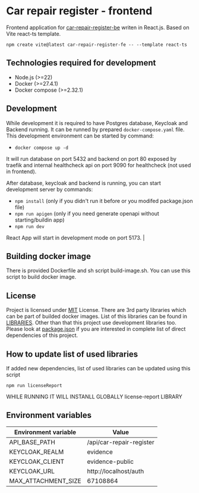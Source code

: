 # Car repair register - frontend

Frontend application for [car-repair-register-be](https://github.com/tope-sk/car-repair-register-fe) writen in React.js. Based on Vite react-ts template.

`npm create vite@latest car-repair-register-fe -- --template react-ts`

## Technologies required for development

- Node.js (>=22)
- Docker (>=27.4.1)
- Docker compose (>=2.32.1)

## Development

While development it is required to have Postgres database, Keycloak and Backend running. It can be runned by prepared `docker-compose.yaml` file. This development environment can be started by command:

- `docker compose up -d`

It will run database on port 5432 and backend on port 80 exposed by traefik and internal healthcheck api on port 9090 for healthcheck (not used in frontend).

After database, keycloak and backend is running, you can start development server by commands:

- `npm install` (only if you didn't run it before or you modifed package.json file)
- `npm run apigen` (only if you need generate openapi without starting/buildin app)
- `npm run dev`

React App will start in development mode on port 5173. |

## Building docker image

There is provided Dockerfile and sh script build-image.sh. You can use this script to build docker image.

## License

Project is licensed under [MIT](./LICENSE.txt) License. There are 3rd party libraries which can be part of builded docker images. List of this libraries can be found in [LIBRARIES](./LIBRARIES). Other than that this project use development libraries too. Please look at [package.json](./package.json) if you are interested in complete list of direct dependencies of this project.

## How to update list of used libraries

If added new dependencies, list of used libraries can be updated using this script

`npm run licenseReport`

WHILE RUNNING IT WILL INSTANLL GLOBALLY license-report LIBRARY

## Environment variables

| Environment variable | Value                    |
| -------------------- | ------------------------ |
| API_BASE_PATH        | /api/car-repair-register |
| KEYCLOAK_REALM       | evidence                 |
| KEYCLOAK_CLIENT      | evidence-public          |
| KEYCLOAK_URL         | http://localhost/auth    |
| MAX_ATTACHMENT_SIZE  | 67108864                 |
